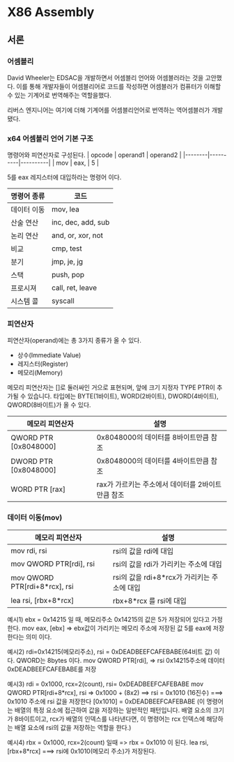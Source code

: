 # X86 Assembly

## 서론

### 어셈블리
David Wheeler는 EDSAC을 개발하면서 어셈블리 언어와 어셈블러라는 것을 고안했다. 이를 통해 개발자들이 어셈블리어로 코드를 작성하면 어셈블러가 컴퓨터가 이해할 수 있는 기계어로 번역해주는 역할을했다.

리버스 엔지니어는 여기에 더해 기계어를 어셈블리언어로 번역하는 역어셈블러가 개발 됐다.

### x64 어셈블리 언어 기본 구조

명령어와 피연산자로 구성된다.
| opcode | operand1 | operand2 |
|--------|----------|----------|
| mov | eax, | 5 |

5를 eax 레지스터에 대입하라는 명령어 이다.


| 명령어 종류 | 코드 |
|----------|----------|
| 데이터 이동 | mov, lea |
| 산술 연산 | inc, dec, add, sub |
| 논리 연산 | and, or, xor, not |
| 비교 | cmp, test |
| 분기 | jmp, je, jg |
| 스택 | push, pop |
| 프로시져 | call, ret, leave |
| 시스템 콜 | syscall | 

### 피연산자
피연산자(operand)에는 총 3가지 종류가 올 수 있다.
- 상수(Immediate Value)
- 레지스터(Register)
- 메모리(Memory)

메모리 피연산자는 []로 둘러싸인 거으로 표현되며, 앞에 크기 지정자 TYPE PTR이 추가될 수 있습니다. 타입에는 BYTE(1바이트), WORD(2바이트), DWORD(4바이트), QWORD(8바이트)가 올 수 있다.

| 메모리 피연산자 | 설명 |
|----------|----------|
| QWORD PTR [0x8048000] | 0x8048000의 데이터를 8바이트만큼 참조 |
| DWORD PTR [0x8048000] | 0x8048000의 데이터를 4바이트만큼 참조 |
| WORD PTR [rax] | rax가 가르키는 주소에서 데이터를 2바이트 만큼 참조 |

### 데이터 이동(mov)
| 메모리 피연산자 | 설명 |
|----------|----------|
| mov rdi, rsi | rsi의 값을 rdi에 대입 |
| mov QWORD PTR[rdi], rsi | rsi의 값을 rdi가 가리키는 주소에 대입 |
| mov QWORD PTR[rdi+8*rcx], rsi | rsi의 값을 rdi+8*rcx가 가리키는 주소에 대입 |
| lea rsi, [rbx+8*rcx] | rbx+8*rcx 를 rsi에 대입 |

예시1) ebx = 0x14215 일 때, 메모리주소 0x14215의 값은 5가 저장되어 있다고 가정한다.
mov eax, [ebx] => ebx값이 가리키는 메모리 주소에 저장된 값 5를 eax에 저장한다는 의미 이다.

예시2) rdi=0x14215(메모리주소), rsi = 0xDEADBEEFCAFEBABE(64비트 값) 이다. QWORD는 8bytes 이다.
mov QWORD PTR[rdi], => rsi 0x14215주소에 데이터 0xDEADBEEFCAFEBABE를 저장

예시3) rdi = 0x1000, rcx=2(count), rsi= 0xDEADBEEFCAFEBABE
mov QWORD PTR[rdi+8*rcx], rsi => 0x1000 + (8x2) ==> rsi = 0x1010 (16진수) 
===> 0x1010 주소에 rsi 값을 저장한다 [0x1010] = 0xDEADBEEFCAFEBABE
(이 명령어는 배열의 특정 요소에 접근하여 값을 저장하는 일반적인 패턴입니다. 배열 요소의 크기가 8바이트이고, rcx가 배열의 인덱스를 나타낸다면, 이 명령어는 rcx 인덱스에 해당하는 배열 요소에 rsi의 값을 저장하는 역할을 한다.)

예시4) rbx = 0x1000, rcx=2(count) 일때 => rbx = 0x1010 이 된다.
lea rsi, [rbx+8*rcx] ===> rsi에 0x1010(메모리 주소)가 저장된다.



